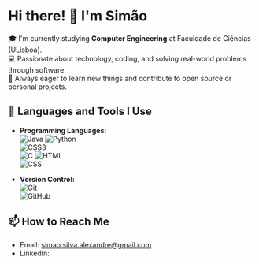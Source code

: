 # Hi there! 👋 I'm Simão

🎓 I'm currently studying **Computer Engineering** at Faculdade de Ciências (ULisboa).  
💻 Passionate about technology, coding, and solving real-world problems through software.  
🚀 Always eager to learn new things and contribute to open source or personal projects.

## 🧠 Languages and Tools I Use

- **Programming Languages:**  
  ![Java](https://img.shields.io/badge/-Java-007396?style=flat&logo=java&logoColor=white)
  ![Python](https://img.shields.io/badge/-Python-3776AB?style=flat&logo=python&logoColor=white)  
  ![CSS3](https://img.shields.io/badge/-CSS3-1572B6?style=flat&logo=css3&logoColor=white)  
  ![C](https://img.shields.io/badge/-C-00599C?style=flat&logo=c&logoColor=white)
  ![HTML](https://img.shields.io/badge/-HTML5-E34F26?style=flat&logo=html5&logoColor=white)  
  ![CSS](https://img.shields.io/badge/-CSS3-1572B6?style=flat&logo=css3&logoColor=white)

- **Version Control:**  
  ![Git](https://img.shields.io/badge/-Git-F05032?style=flat&logo=git&logoColor=white)  
  ![GitHub](https://img.shields.io/badge/-GitHub-181717?style=flat&logo=github&logoColor=white)

## 📫 How to Reach Me

- Email: simao.silva.alexandre@gmail.com  
- LinkedIn: 
